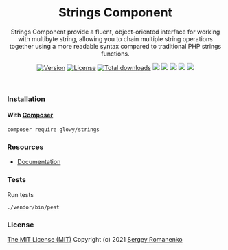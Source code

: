 <h1 align="center">Strings Component</h1>
<p align="center">
Strings Component provide a fluent, object-oriented interface for working with multibyte string, allowing you to chain multiple string operations together using a more readable syntax compared to traditional PHP strings functions.
</p>

<p align="center">
<a href="https://github.com/glowyphp/strings/releases"><img alt="Version" src="https://img.shields.io/github/release/glowy/strings.svg?label=version&color=green"></a> <a href="https://github.com/glowyphp/strings"><img src="https://img.shields.io/badge/license-MIT-blue.svg?color=green" alt="License"></a> <a href="https://packagist.org/packages/glowy/strings"><img src="https://poser.pugx.org/glowy/strings/downloads" alt="Total downloads"></a> <img src="https://github.com/glowyphp/strings/workflows/Static%20Analysis/badge.svg?branch=dev"> <img src="https://github.com/glowyphp/strings/workflows/Tests/badge.svg">
  <a href="https://app.codacy.com/gh/glowy/strings?utm_source=github.com&utm_medium=referral&utm_content=glowy/strings&utm_campaign=Badge_Grade_Dashboard"><img src="https://api.codacy.com/project/badge/Grade/72b4dc84c20145e1b77dc0004a3c8e3d"></a> <a href="https://codeclimate.com/github/glowy/strings/maintainability"><img src="https://api.codeclimate.com/v1/badges/a4c673a4640a3863a9a4/maintainability" /></a> <img src="http://poser.pugx.org/glowy/strings/require/php">
</p>

<br>

### Installation

#### With [Composer](https://getcomposer.org)

```
composer require glowy/strings
```

### Resources
* [Documentation](https://digital.flextype.org/glowyphp/components/strings)

### Tests

Run tests

```
./vendor/bin/pest
```

### License
[The MIT License (MIT)](https://github.com/glowyphp/strings/blob/master/LICENSE)
Copyright (c) 2021 [Sergey Romanenko](https://github.com/Awilum)
